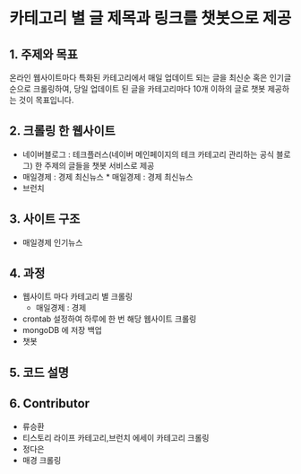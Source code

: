 카테고리 별 글 제목과 링크를 챗봇으로 제공
====================================================

## 1. 주제와 목표
온라인 웹사이트마다 특화된 카테고리에서 매일 업데이트 되는 글을 최신순 혹은 인기글 순으로 크롤링하여, 당일 업데이트 된 글을 카테고리마다 10개 이하의 글로 챗봇 제공하는 것이 목표입니다.

## 2. 크롤링 한 웹사이트
 
 * 네이버블로그 : 테크플러스(네이버 메인페이지의 테크 카테고리 관리하는 공식 블로그)
한 주제의 글들을 챗봇 서비스로 제공
 * 매일경제 : 경제 최신뉴스 * 매일경제 : 경제 최신뉴스
 * 브런치


## 3. 사이트 구조

 * 매일경제 인기뉴스 



## 4. 과정

  * 웹사이트 마다 카테고리 별 크롤링 
    * 매일경제 : 경제
  * crontab 설정하여 하루에 한 번 해당 웹사이트 크롤링
  * mongoDB 에 저장 백업
  * 챗봇 

## 5. 코드 설명


## 6. Contributor

 * 류승환 
  *  티스토리 라이프 카테고리,브런치 에세이 카테고리 크롤링
 * 정다은 
  * 매경 크롤링

